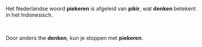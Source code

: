 
Het Nederlandse woord **piekeren** is afgeleid van **pikir**, wat **denken**
betekent in het Indonesisch.

<br>

Door anders the **denken**, kun je stoppen met **piekeren**.
